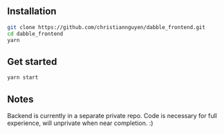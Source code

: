 ## Installation

```bash
git clone https://github.com/christiannguyen/dabble_frontend.git
cd dabble_frontend
yarn
```

## Get started

```bash
yarn start
```

## Notes

Backend is currently in a separate private repo. Code is necessary for full experience, will unprivate when near completion. :)


